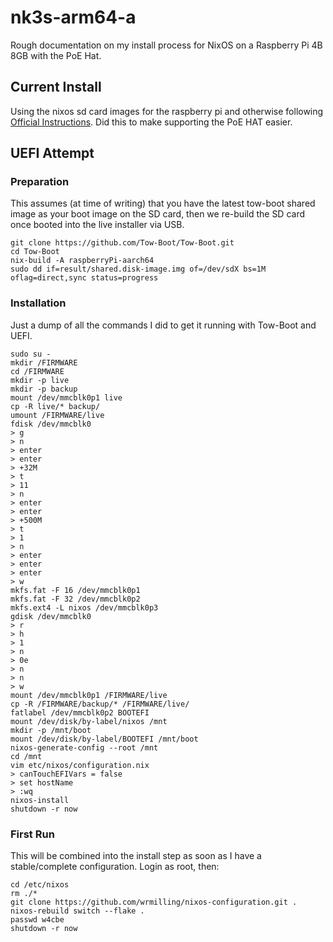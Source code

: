 # nk3s-arm64-a

Rough documentation on my install process for NixOS on a Raspberry Pi 4B 8GB with the PoE Hat.

## Current Install

Using the nixos sd card images for the raspberry pi and otherwise following [Official Instructions](https://nixos.wiki/wiki/NixOS_on_ARM/Raspberry_Pi). Did this to make supporting the PoE HAT easier.

## UEFI Attempt

### Preparation

This assumes (at time of writing) that you have the latest tow-boot shared image as your boot image on the SD card, then we re-build the SD card once booted into the live installer via USB.

```
git clone https://github.com/Tow-Boot/Tow-Boot.git
cd Tow-Boot
nix-build -A raspberryPi-aarch64
sudo dd if=result/shared.disk-image.img of=/dev/sdX bs=1M oflag=direct,sync status=progress
```

### Installation

Just a dump of all the commands I did to get it running with Tow-Boot and UEFI.

```
sudo su -
mkdir /FIRMWARE
cd /FIRMWARE
mkdir -p live
mkdir -p backup
mount /dev/mmcblk0p1 live
cp -R live/* backup/
umount /FIRMWARE/live
fdisk /dev/mmcblk0
> g
> n
> enter
> enter
> +32M
> t
> 11
> n
> enter
> enter
> +500M
> t
> 1
> n
> enter
> enter
> enter
> w
mkfs.fat -F 16 /dev/mmcblk0p1
mkfs.fat -F 32 /dev/mmcblk0p2
mkfs.ext4 -L nixos /dev/mmcblk0p3
gdisk /dev/mmcblk0
> r
> h
> 1
> n
> 0e
> n
> n
> w
mount /dev/mmcblk0p1 /FIRMWARE/live
cp -R /FIRMWARE/backup/* /FIRMWARE/live/
fatlabel /dev/mmcblk0p2 BOOTEFI
mount /dev/disk/by-label/nixos /mnt
mkdir -p /mnt/boot
mount /dev/disk/by-label/BOOTEFI /mnt/boot
nixos-generate-config --root /mnt
cd /mnt
vim etc/nixos/configuration.nix
> canTouchEFIVars = false
> set hostName
> :wq
nixos-install
shutdown -r now
```

### First Run

This will be combined into the install step as soon as I have a stable/complete configuration. Login as root, then:

```
cd /etc/nixos
rm ./*
git clone https://github.com/wrmilling/nixos-configuration.git .
nixos-rebuild switch --flake .
passwd w4cbe
shutdown -r now
```